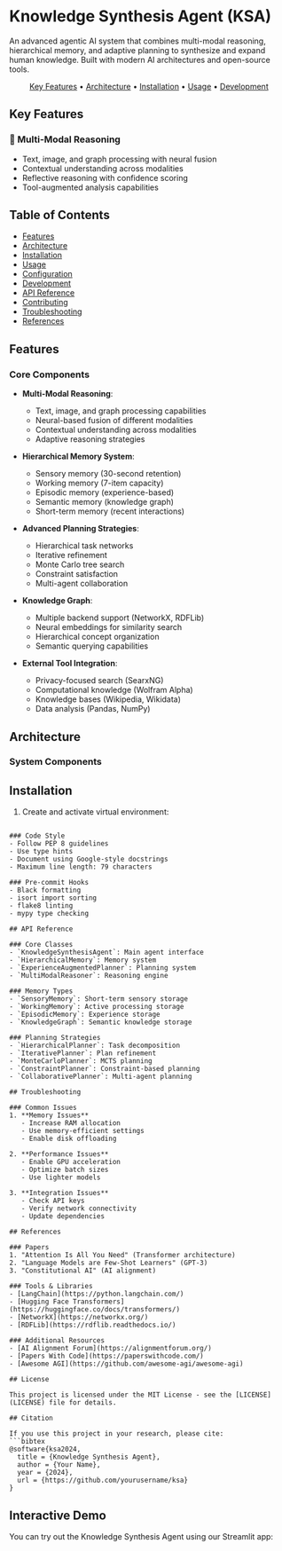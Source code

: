 # Knowledge Synthesis Agent (KSA)

An advanced agentic AI system that combines multi-modal reasoning, hierarchical memory, and adaptive planning to synthesize and expand human knowledge. Built with modern AI architectures and open-source tools.

<p align="center">
  <a href="#key-features">Key Features</a> •
  <a href="#architecture">Architecture</a> •
  <a href="#installation">Installation</a> •
  <a href="#usage">Usage</a> •
  <a href="#development">Development</a>
</p>

## Key Features

### 🧠 Multi-Modal Reasoning
- Text, image, and graph processing with neural fusion
- Contextual understanding across modalities
- Reflective reasoning with confidence scoring
- Tool-augmented analysis capabilities

## Table of Contents
- [Features](#features)
- [Architecture](#architecture)
- [Installation](#installation)
- [Usage](#usage)
- [Configuration](#configuration)
- [Development](#development)
- [API Reference](#api-reference)
- [Contributing](#contributing)
- [Troubleshooting](#troubleshooting)
- [References](#references)

## Features

### Core Components
- **Multi-Modal Reasoning**: 
  - Text, image, and graph processing capabilities
  - Neural-based fusion of different modalities
  - Contextual understanding across modalities
  - Adaptive reasoning strategies

- **Hierarchical Memory System**: 
  - Sensory memory (30-second retention)
  - Working memory (7-item capacity)
  - Episodic memory (experience-based)
  - Semantic memory (knowledge graph)
  - Short-term memory (recent interactions)

- **Advanced Planning Strategies**: 
  - Hierarchical task networks
  - Iterative refinement
  - Monte Carlo tree search
  - Constraint satisfaction
  - Multi-agent collaboration

- **Knowledge Graph**: 
  - Multiple backend support (NetworkX, RDFLib)
  - Neural embeddings for similarity search
  - Hierarchical concept organization
  - Semantic querying capabilities

- **External Tool Integration**: 
  - Privacy-focused search (SearxNG)
  - Computational knowledge (Wolfram Alpha)
  - Knowledge bases (Wikipedia, Wikidata)
  - Data analysis (Pandas, NumPy)

## Architecture

### System Components

## Installation

1. Create and activate virtual environment: 
```

### Code Style
- Follow PEP 8 guidelines
- Use type hints
- Document using Google-style docstrings
- Maximum line length: 79 characters

### Pre-commit Hooks
- Black formatting
- isort import sorting
- flake8 linting
- mypy type checking

## API Reference

### Core Classes
- `KnowledgeSynthesisAgent`: Main agent interface
- `HierarchicalMemory`: Memory system
- `ExperienceAugmentedPlanner`: Planning system
- `MultiModalReasoner`: Reasoning engine

### Memory Types
- `SensoryMemory`: Short-term sensory storage
- `WorkingMemory`: Active processing storage
- `EpisodicMemory`: Experience storage
- `KnowledgeGraph`: Semantic knowledge storage

### Planning Strategies
- `HierarchicalPlanner`: Task decomposition
- `IterativePlanner`: Plan refinement
- `MonteCarloPlanner`: MCTS planning
- `ConstraintPlanner`: Constraint-based planning
- `CollaborativePlanner`: Multi-agent planning

## Troubleshooting

### Common Issues
1. **Memory Issues**
   - Increase RAM allocation
   - Use memory-efficient settings
   - Enable disk offloading

2. **Performance Issues**
   - Enable GPU acceleration
   - Optimize batch sizes
   - Use lighter models

3. **Integration Issues**
   - Check API keys
   - Verify network connectivity
   - Update dependencies

## References

### Papers
1. "Attention Is All You Need" (Transformer architecture)
2. "Language Models are Few-Shot Learners" (GPT-3)
3. "Constitutional AI" (AI alignment)

### Tools & Libraries
- [LangChain](https://python.langchain.com/)
- [Hugging Face Transformers](https://huggingface.co/docs/transformers/)
- [NetworkX](https://networkx.org/)
- [RDFLib](https://rdflib.readthedocs.io/)

### Additional Resources
- [AI Alignment Forum](https://alignmentforum.org/)
- [Papers With Code](https://paperswithcode.com/)
- [Awesome AGI](https://github.com/awesome-agi/awesome-agi)

## License

This project is licensed under the MIT License - see the [LICENSE](LICENSE) file for details.

## Citation

If you use this project in your research, please cite:
```bibtex
@software{ksa2024,
  title = {Knowledge Synthesis Agent},
  author = {Your Name},
  year = {2024},
  url = {https://github.com/yourusername/ksa}
}
```

## Interactive Demo

You can try out the Knowledge Synthesis Agent using our Streamlit app: